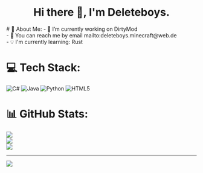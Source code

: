 <h1 align="center">Hi there 👋, I'm Deleteboys.</h1>
# 💫 About Me:
- 🔧 I’m currently working on DirtyMod<br>- 💬 You can reach me by email mailto:deleteboys.minecraft@web.de<br>- 💡 I'm currently learning: Rust


# 💻 Tech Stack:
![C#](https://img.shields.io/badge/c%23-%23239120.svg?style=for-the-badge&logo=c-sharp&logoColor=white) ![Java](https://img.shields.io/badge/java-%23ED8B00.svg?style=for-the-badge&logo=java&logoColor=white) ![Python](https://img.shields.io/badge/python-3670A0?style=for-the-badge&logo=python&logoColor=ffdd54) ![HTML5](https://img.shields.io/badge/html5-%23E34F26.svg?style=for-the-badge&logo=html5&logoColor=white)
# 📊 GitHub Stats:
![](https://github-readme-stats.vercel.app/api?username=Deleteboys&theme=tokyonight&hide_border=false&include_all_commits=true&count_private=true)<br/>
![](https://github-readme-streak-stats.herokuapp.com/?user=Deleteboys&theme=tokyonight&hide_border=false)<br/>
![](https://github-readme-stats.vercel.app/api/top-langs/?username=Deleteboys&theme=tokyonight&hide_border=false&include_all_commits=true&count_private=true&layout=compact)

---
[![](https://visitcount.itsvg.in/api?id=Deleteboys&icon=0&color=0)](https://visitcount.itsvg.in)

